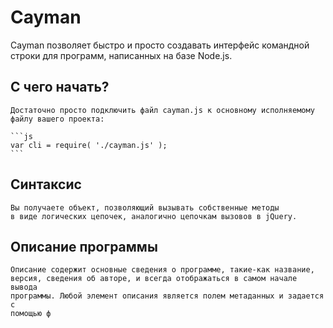 Cayman
======

Cayman позволяет быстро и просто создавать интерфейс командной строки 
для программ, написанных на базе Node.js.

## С чего начать?

	Достаточно просто подключить файл cayman.js к основному исполняемому 
	файлу вашего проекта:

	```js
	var cli = require( './cayman.js' );
	```

## Синтаксис

	Вы получаете объект, позволяющий вызывать собственные методы 
	в виде логических цепочек, аналогично цепочкам вызовов в jQuery.

## Описание программы

	Описание содержит основные сведения о программе, такие-как название, 
	версия, сведения об авторе, и всегда отображаться в самом начале вывода 
	программы. Любой элемент описания является полем метаданных и задается с 
	помощью ф
